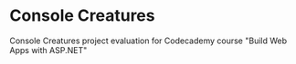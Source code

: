 # Console Creatures
Console Creatures project evaluation for Codecademy course "Build Web Apps with ASP.NET"
